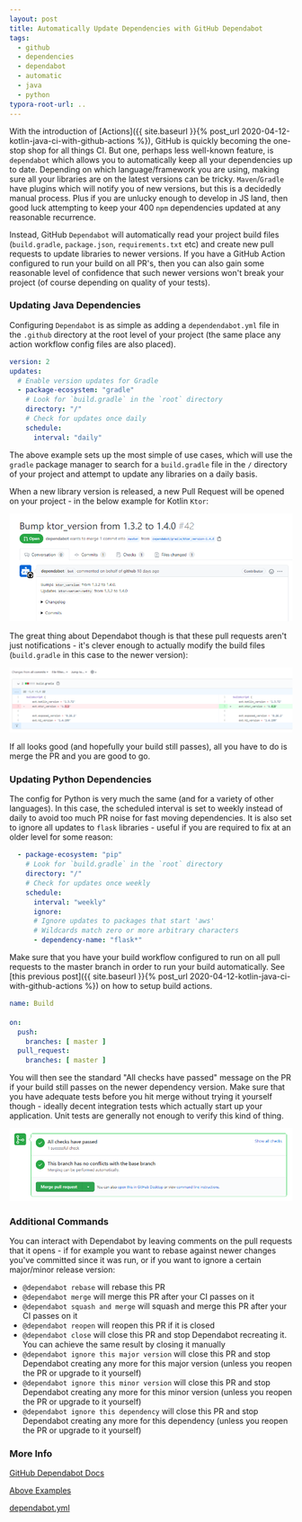 ```yaml
---
layout: post
title: Automatically Update Dependencies with GitHub Dependabot
tags:
  - github
  - dependencies
  - dependabot
  - automatic
  - java
  - python
typora-root-url: ..
---
```


With the introduction of [Actions]({{ site.baseurl }}{% post_url 2020-04-12-kotlin-java-ci-with-github-actions %}), GitHub is quickly becoming the one-stop shop for all things CI. But one, perhaps less well-known feature, is `dependabot` which allows you to automatically keep all your dependencies up to date. Depending on which language/framework you are using, making sure all your libraries are on the latest versions can be tricky. `Maven`/`Gradle` have plugins which will notify you of new versions, but this is a decidedly manual process. Plus if you are unlucky enough to develop in JS land, then good luck attempting to keep your 400 `npm` dependencies updated at any reasonable recurrence.

Instead, GitHub `Dependabot` will automatically read your project build files (`build.gradle`, `package.json`, `requirements.txt` etc) and create new pull requests to update libraries to newer versions. If you have a GitHub Action configured to run your build on all PR's, then you can also gain some reasonable level of confidence that such newer versions won't break your project (of course depending on quality of your tests).

### Updating Java Dependencies

Configuring `Dependabot` is as simple as adding a `dependendabot.yml` file in the `.github` directory at the root level of your project (the same place any action workflow config files are also placed).

```yaml
version: 2
updates:
  # Enable version updates for Gradle
  - package-ecosystem: "gradle"
    # Look for `build.gradle` in the `root` directory
    directory: "/"
    # Check for updates once daily
    schedule:
      interval: "daily"
```

The above example sets up the most simple of use cases, which will use the `gradle` package manager to search for a `build.gradle` file in the `/` directory of your project and attempt to update any libraries on a daily basis.

When a new library version is released, a new Pull Request will be opened on your project - in the below example for Kotlin `Ktor`:

![Dependabot Pull Request](./images/2020/dependabot_pr.png)

The great thing about Dependabot though is that these pull requests aren't just notifications - it's clever enough to actually modify the build files (`build.gradle` in this case to the newer version):

![Dependabot Changes](./images/2020/dependabot_changes.png)

If all looks good (and hopefully your build still passes), all you have to do is merge the PR and you are good to go.

### Updating Python Dependencies

The config for Python is very much the same (and for a variety of other languages). In this case, the scheduled interval is set to weekly instead of daily to avoid too much PR noise for fast moving dependencies. It is also set to ignore all updates to `flask` libraries - useful if you are required to fix at an older level for some reason:

```yaml
  - package-ecosystem: "pip"
    # Look for `build.gradle` in the `root` directory
    directory: "/"
    # Check for updates once weekly
    schedule:
      interval: "weekly"
      ignore:
      # Ignore updates to packages that start 'aws'
      # Wildcards match zero or more arbitrary characters
      - dependency-name: "flask*"
```

Make sure that you have your build workflow configured to run on all pull requests to the master branch in order to run your build automatically. See [this previous post]({{ site.baseurl }}{% post_url 2020-04-12-kotlin-java-ci-with-github-actions %}) on how to setup build actions.

```yaml
name: Build

on:
  push:
    branches: [ master ]
  pull_request:
    branches: [ master ]
```

You will then see the standard "All checks have passed" message on the PR if your build still passes on the newer dependency version. Make sure that you have adequate tests before you hit merge without trying it yourself though - ideally decent integration tests which actually start up your application. Unit tests are generally not enough to verify this kind of thing.

![Dependabot Build](./images/2020/dependabot_build.png)

### Additional Commands

You can interact with Dependabot by leaving comments on the pull requests that it opens - if for example you want to rebase against newer changes you've committed since it was run, or if you want to ignore a certain major/minor release version:

- `@dependabot rebase` will rebase this PR
- `@dependabot merge` will merge this PR after your CI passes on it
- `@dependabot squash and merge` will squash and merge this PR after your CI passes on it
- `@dependabot reopen` will reopen this PR if it is closed
- `@dependabot close` will close this PR and stop Dependabot recreating it. You can achieve the same result by closing it manually
- `@dependabot ignore this major version` will close this PR and stop Dependabot creating any more for this major version (unless you reopen the PR or upgrade to it yourself)
- `@dependabot ignore this minor version` will close this PR and stop Dependabot creating any more for this minor version (unless you reopen the PR or upgrade to it yourself)
- `@dependabot ignore this dependency` will close this PR and stop Dependabot creating any more for this dependency (unless you reopen the PR or upgrade to it yourself)

### More Info

[GitHub Dependabot Docs](https://docs.github.com/en/github/administering-a-repository/about-github-dependabot-version-updates)

[Above Examples](https://github.com/raharrison/lynks-server/blob/master/.github/dependabot.yml)

[dependabot.yml](https://docs.github.com/en/github/administering-a-repository/configuration-options-for-dependency-updates)